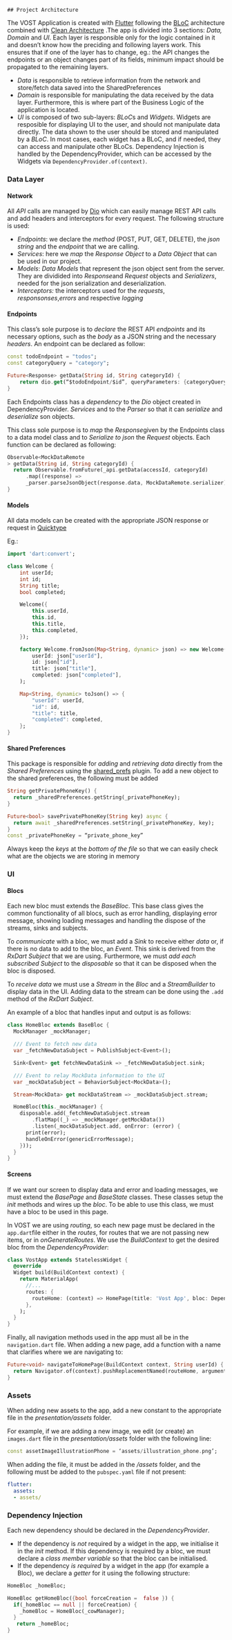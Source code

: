     ## Project Architecture

The VOST Application is created with  [Flutter](https://flutter.dev/)  following the  [BLoC](https://www.didierboelens.com/2018/08/reactive-programming---streams---bloc/)  architecture combined with  [Clean Architecture](http://blog.cleancoder.com/uncle-bob/2012/08/13/the-clean-architecture.html) .The app is divided into 3 sections: *Data, Domain* and *UI*. Each layer is responsible only for the logic contained in it and doesn’t know how the preciding and following layers work. This ensures that if one of the layer has to change, eg.: the API changes the endpoints or an object changes part of its fields, minimum impact should be propagated to the remaining layers.

* *Data* is responsible to retrieve information from the network and store/fetch data saved into the SharedPreferences
* *Domain* is responsible for manipulating the data received by the data layer. Furthermore, this is where part of the Business Logic of the application is located.
* *UI* is composed of two sub-layers: *BLoC*s and *Widgets*. Widgets are resposible for displaying UI to the user, and should not manipulate data directly. The data shown to the user should be stored and manipulated by a *BLoC*. In most cases, each widget has a BLoC, and if needed, they can access and manipulate other BLoCs.
Dependency Injection is handled by the DependencyProvider, which can be accessed by the Widgets via `DependencyProvider.of(context)`.

### Data Layer
#### Network
All *API* calls are managed by  [Dio](https://pub.dartlang.org/packages/dio)  which can easily manage REST API calls and add headers and interceptors for every request. The following structure is used:
* *Endpoints*: we declare the *method* (POST, PUT, GET, DELETE), the *json string* and the *endpoint* that we are calling.
* *Services*: here we *map* the *Response Object* to a *Data Object* that can be used in our project.
* *Models*: *Data Models* that represent the json object sent from the server. They are dividided into *Response*and *Request* objects and *Serializers*, needed for the json serialization and deserialization.
* *Interceptors:* the interceptors used for the *requests*, *responsonses*,*errors* and respective *logging*

#### Endpoints
This class’s sole purpose is to *declare* the REST API *endpoints* and its necessary options, such as the *body* as a JSON string and the necessary *headers*.
An endpoint can be declared as follow:
```dart
const todoEndpoint = "todos";
const categoryQuery = "category";

Future<Response> getData(String id, String categoryId) {
	return dio.get(“$todoEndpoint/$id”, queryParameters: {categoryQuery: categoryId});
}
```

Each Endpoints class has a *dependency* to the *Dio* object created in DependencyProvider.
*Services* and to the *Parser* so that it can *serialize* and *deserialize* son objects.

This class sole purpose is to *map* the *Response*given by the Endpoints class to a data model class and to *Serialize to json* the *Request* objects. Each function can be declared as following:

```dart
Observable<MockDataRemote
> getData(String id, String categoryId) {
  return Observable.fromFuture(_api.getData(accessId, categoryId)
      .map((response) =>
      _parser.parseJsonObject(response.data, MockDataRemote.serializer));
}
```


#### Models
All data models can be created with the appropriate JSON response or request in [Quicktype](https://app.quicktype.io/)

Eg.:

```dart
import 'dart:convert';

class Welcome {
    int userId;
    int id;
    String title;
    bool completed;

    Welcome({
        this.userId,
        this.id,
        this.title,
        this.completed,
    });

    factory Welcome.fromJson(Map<String, dynamic> json) => new Welcome(
        userId: json["userId"],
        id: json["id"],
        title: json["title"],
        completed: json["completed"],
    );

    Map<String, dynamic> toJson() => {
        "userId": userId,
        "id": id,
        "title": title,
        "completed": completed,
    };
}
```

#### Shared Preferences
This package is responsible for *adding* and *retrieving* *data* directly from the *Shared Preferences* using the  [shared_prefs](https://pub.dartlang.org/packages/shared_preferences) plugin.
To add a new object to the shared preferences, the following must be added
```dart
String getPrivatePhoneKey() {
  return _sharedPreferences.getString(_privatePhoneKey);
}

Future<bool> savePrivatePhoneKey(String key) async {
  return await _sharedPreferences.setString(_privatePhoneKey, key);
}
const _privatePhoneKey = “private_phone_key”
```

Always keep the *keys* at the *bottom of the file* so that we can easily check what are the objects we are storing in memory

### UI
#### Blocs

Each new bloc must extends the *BaseBloc*. This base class gives the common functionality of all blocs, such as error handling, displaying error message, showing loading messages and handling the dispose of the streams, sinks and subjects.

To *communicate* with a bloc, we must add a *Sink* to receive either *data* or, if there is no data to add to the bloc, an *Event*.  This sink is derived from the *RxDart Subject* that we are using. Furthermore, we must *add each subscribed Subject* to the *disposable* so that it can be disposed when the bloc is disposed.

To *receive data* we must use a *Stream* in the *Bloc* and a *StreamBuilder* to display data in the UI. Adding data to the stream can be done using the `.add` method of the *RxDart Subject*.

An example of a bloc that handles input and output is as follows:

``` dart
class HomeBloc extends BaseBloc {
  MockManager _mockManager;

  /// Event to fetch new data
  var _fetchNewDataSubject = PublishSubject<Event>();

  Sink<Event> get fetchNewDataSink => _fetchNewDataSubject.sink;

  /// Event to relay MockData information to the UI
  var _mockDataSubject = BehaviorSubject<MockData>();

  Stream<MockData> get mockDataStream => _mockDataSubject.stream;

  HomeBloc(this._mockManager) {
    disposable.add(_fetchNewDataSubject.stream
        .flatMap((_) => _mockManager.getMockData())
        .listen(_mockDataSubject.add, onError: (error) {
      print(error);
      handleOnError(genericErrorMessage);
    }));
  }
}
```

#### Screens

If we want our screen to display data and error and loading messages, we must extend the *BasePage* and *BaseState* classes. These classes setup the *init* methods and wires up the *bloc*. To be able to use this class, we must have a bloc to be used in this page.

In VOST we are using *routing*, so each new page must be declared in the `app.dart`file either in the *routes*, for routes that we are not passing new items, or in *onGenerateRoutes*. We use the *BuildContext* to get the desired bloc from the *DependencyProvider*:

```dart
class VostApp extends StatelessWidget {
  @override
  Widget build(BuildContext context) {
    return MaterialApp(
      //...
      routes: {
        routeHome: (context) => HomePage(title: 'Vost App', bloc: DependencyProvider.of(context).getHomeBloc(),),
      },
    );
  }
}
```

Finally, all navigation methods used in the app must all be in the `navigation.dart` file. When adding a new page, add a function with a name that clarifies where we are navigating to:

```dart
Future<void> navigateToHomePage(BuildContext context, String userId) {
  return Navigator.of(context).pushReplacementNamed(routeHome, arguments: userId);
}
```


### Assets

When adding new assets to the app,  add a new constant to the appropriate file in the *presentation/assets* folder.

For example, if we are adding a new image, we edit (or create) an `images.dart` file in the *presentation/assets* folder with the following line:

```dart
const assetImageIllustrationPhone = ‘assets/illustration_phone.png’;
```

When adding the file, it must be added in the */assets* folder, and the following must be added to the `pubspec.yaml` file if not present:

```yaml
flutter:
  assets:
  - assets/
```

### Dependency Injection
Each new dependency should be declared in the *DependencyProvider*.
- If the dependency is *not* required by a widget in the app, we initialise it in the *init* method. If this dependency is required by a bloc, we must declare a *class member variable* so that the bloc can be initialised.
- If the dependency *is required* by a widget in the app (for example a Bloc), we declare a *getter* for it using the following structure:

```dart
HomeBloc _homeBloc;

HomeBloc getHomeBloc({bool forceCreation =  false }) {
  if(_homeBloc == null || forceCreation) {
    _homeBloc = HomeBloc(_cowManager);
  }
   return _homeBloc;
}
```

